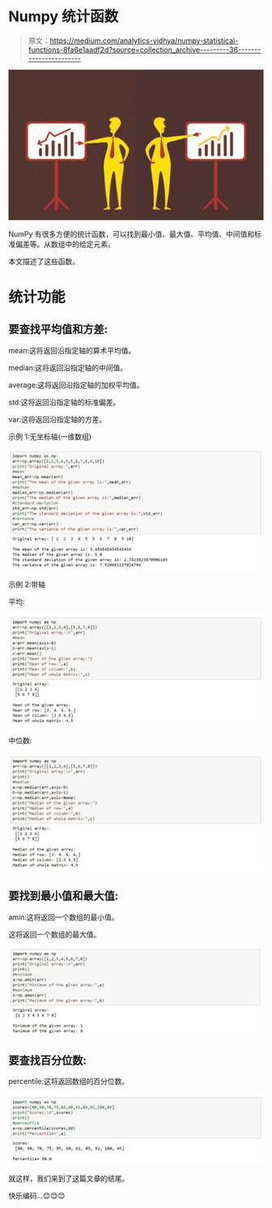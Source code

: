 # Numpy 统计函数

> 原文：<https://medium.com/analytics-vidhya/numpy-statistical-functions-8fa6e1aadf2d?source=collection_archive---------36----------------------->

![](img/b54716f99f0f38434f9d97c2ec4257a6.png)

NumPy 有很多方便的统计函数，可以找到最小值、最大值、平均值、中间值和标准偏差等。从数组中的给定元素。

本文描述了这些函数。

# 统计功能

## 要查找平均值和方差:

mean:这将返回沿指定轴的算术平均值。

median:这将返回沿指定轴的中间值。

average:这将返回沿指定轴的加权平均值。

std:这将返回沿指定轴的标准偏差。

var:这将返回沿指定轴的方差。

示例 1:无坐标轴(一维数组)

![](img/945c87dbce7fa0deb3cb9ed7dfe1f218.png)

示例 2:带轴

平均:

![](img/4d066c272e24e89f6aa280640cf32732.png)

中位数:

![](img/53927e24985434348915ea3830854277.png)

## 要找到最小值和最大值:

amin:这将返回一个数组的最小值。

这将返回一个数组的最大值。

![](img/9af8c9e2d96a32b5bf521d59b93169da.png)

## 要查找百分位数:

percentile:这将返回数组的百分位数。

![](img/d1cf95b5afebfa2ca1b5ef77fa82dea8.png)

就这样，我们来到了这篇文章的结尾。

快乐编码…😊😊😊